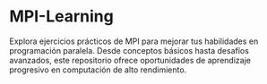 # MPI-Learning
Explora ejercicios prácticos de MPI para mejorar tus habilidades en programación paralela. Desde conceptos básicos hasta desafíos avanzados, este repositorio ofrece oportunidades de aprendizaje progresivo en computación de alto rendimiento.
